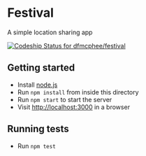 # Festival
A simple location sharing app

[ ![Codeship Status for dfmcphee/festival](https://codeship.com/projects/9bca1d50-3b9d-0133-b993-428ee47fa127/status?branch=master)](https://codeship.com/projects/102133)

## Getting started

- Install [node.js](https://nodejs.org/en/)
- Run `npm install` from inside this directory
- Run `npm start` to start the server
- Visit [http://localhost:3000](http://localhost:3000) in a browser

## Running tests

- Run `npm test`

